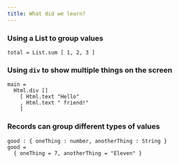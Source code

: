 ```yaml
---
title: What did we learn?
---
```

### Using a List to group values

    total = List.sum [ 1, 2, 3 ]

### Using `div` to show multiple things on the screen

    main =
      Html.div []
        [ Html.text "Hello"
        , Html.text " friend!"
        ]

### Records can group different types of values

    good : { oneThing : number, anotherThing : String }
    good =
      { oneThing = 7, anotherThing = "Eleven" }
